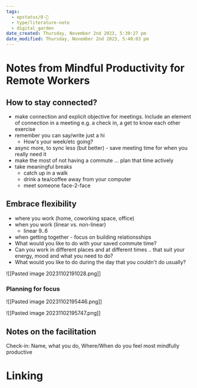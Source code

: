 ```yaml
---
tags:
  - epstatus/0-🌰
  - type/literature-note
  - digital_garden
date_created: Thursday, November 2nd 2023, 5:39:27 pm
date_modified: Thursday, November 2nd 2023, 5:40:03 pm
---
```

# Notes from Mindful Productivity for Remote Workers
## How to stay connected?
+ make connection and explicit objective for meetings. Include an element of connection in a meeting e.g. a check in, a get to know each other exercise
+ remember you can say/write just a hi
	+ How's your week/etc going?
+ async more, to sync less (but better) - save meeting time for when you really need it
+ make the most of not having a commute ... plan that time actively
+ take meaningful breaks
	+ catch up in a walk
	+ drink a tea/coffee away from your computer
	+ meet someone face-2-face

## Embrace flexibility
+ where you work (home, coworking space, office)
+ when you work (linear vs. non-linear)
	+ linear 9..6
+ when getting together - focus on building relationsships
+ What would you like to do with your saved commute time?
+ Can you work in different places and at different times .. that suit your energy, mood and what you need to do?
+ What would you like to do during the day that you couldn't do usually?


![[Pasted image 20231102191028.png]]

### Planning for focus
![[Pasted image 20231102195446.png]]

![[Pasted image 20231102195747.png]]




## Notes on the facilitation
Check-in: Name, what you do, Where/When do you feel most mindfully productive




# Linking

